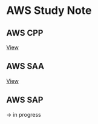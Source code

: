 # AWS Study Note

## AWS CPP

[View](https://github.com/eunseo92/AWS/blob/8bb8a728e048a5693b2a1bd4b799fdfa35999367/AWS%20Certified%20Cloud%20Practitioner%207142adb88f024bc5a83bea2358937135.md)

## AWS SAA
[View](https://github.com/eunseo92/AWS/blob/8bb8a728e048a5693b2a1bd4b799fdfa35999367/AWS%20Certified%20Solutions%20Architect%20-%20Associate%20f554eea75b344ee0b8ad143a771ffb01.md)

## AWS SAP
-> in progress
